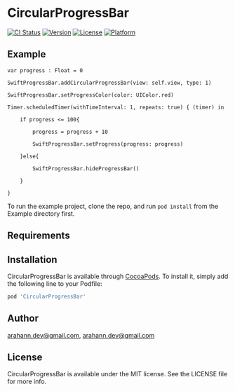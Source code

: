 # CircularProgressBar

[![CI Status](https://img.shields.io/travis/arahann.dev@gmail.com/CircularProgressBar.svg?style=flat)](https://travis-ci.org/arahann.dev@gmail.com/CircularProgressBar)
[![Version](https://img.shields.io/cocoapods/v/CircularProgressBar.svg?style=flat)](https://cocoapods.org/pods/CircularProgressBar)
[![License](https://img.shields.io/cocoapods/l/CircularProgressBar.svg?style=flat)](https://cocoapods.org/pods/CircularProgressBar)
[![Platform](https://img.shields.io/cocoapods/p/CircularProgressBar.svg?style=flat)](https://cocoapods.org/pods/CircularProgressBar)
 
## Example

```
var progress : Float = 0

SwiftProgressBar.addCircularProgressBar(view: self.view, type: 1)

SwiftProgressBar.setProgressColor(color: UIColor.red)

Timer.scheduledTimer(withTimeInterval: 1, repeats: true) { (timer) in

    if progress <= 100{
    
        progress = progress + 10
        
        SwiftProgressBar.setProgress(progress: progress)
        
    }else{
    
        SwiftProgressBar.hideProgressBar()
        
    }
    
}
```
To run the example project, clone the repo, and run `pod install` from the Example directory first.

## Requirements

## Installation

CircularProgressBar is available through [CocoaPods](https://cocoapods.org). To install
it, simply add the following line to your Podfile:

```ruby
pod 'CircularProgressBar'
```

## Author

arahann.dev@gmail.com, arahann.dev@gmail.com

## License

CircularProgressBar is available under the MIT license. See the LICENSE file for more info.
